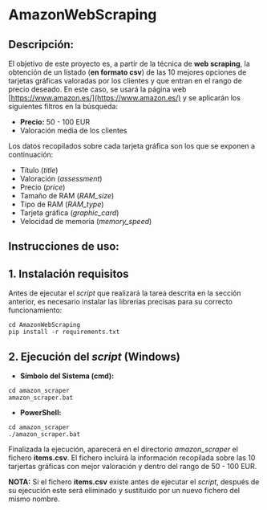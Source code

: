 # AmazonWebScraping

## Descripción:

El objetivo de este proyecto es, a partir de la técnica de **web scraping**, la obtención de un listado (**en formato csv**) de las 10 mejores opciones de tarjetas gráficas valoradas por los clientes y que entran en el rango de precio deseado. En este caso, se usará la página web [https://www.amazon.es/](https://www.amazon.es/) y se aplicarán los siguientes filtros en la búsqueda:
- **Precio:** 50 - 100 EUR
- Valoración media de los clientes

Los datos recopilados sobre cada tarjeta gráfica son los que se exponen a continuación:
- Título (*title*)
- Valoración (*assessment*)
- Precio (*price*)
- Tamaño de RAM (*RAM_size*)
- Tipo de RAM (*RAM_type*)
- Tarjeta gráfica (*graphic_card*)
- Velocidad de memoria (*memory_speed*)

## Instrucciones de uso:

## 1. Instalación requisitos

Antes de ejecutar el *script* que realizará la tarea descrita en la sección anterior, es necesario instalar las librerias precisas para su correcto funcionamiento:
```
cd AmazonWebScraping
pip install -r requirements.txt
```

## 2. Ejecución del *script* (Windows)

- **Símbolo del Sistema (cmd):**
```
cd amazon_scraper
amazon_scraper.bat
```
- **PowerShell:**
```
cd amazon_scraper
./amazon_scraper.bat
```

Finalizada la ejecución, aparecerá en el directorio *amazon_scraper* el fichero **items.csv**. El fichero incluirá la información recopilada sobre las 10 tarjertas gráficas con mejor valoración y dentro del rango de 50 - 100 EUR.

**NOTA:** Si el fichero **items.csv** existe antes de ejecutar el *script*, después de su ejecución este será eliminado y sustituido por un nuevo fichero del mismo nombre.